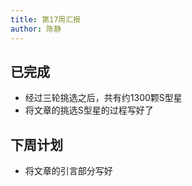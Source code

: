 ```yaml
---
title: 第17周汇报
author: 陈静
---
```


## 已完成

- 经过三轮挑选之后，共有约1300颗S型星
- 将文章的挑选S型星的过程写好了

## 下周计划

- 将文章的引言部分写好
